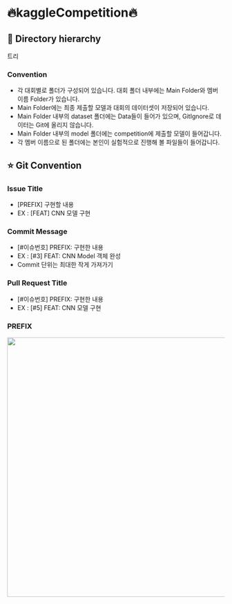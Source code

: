 # 🔥kaggleCompetition🔥

## 📁 Directory hierarchy

트리

### Convention

- 각 대회별로 폴더가 구성되어 있습니다. 대회 폴더 내부에는 Main Folder와 멤버 이름 Folder가 있습니다.
- Main Folder에는 최종 제출할 모델과 대회의 데이터셋이 저장되어 있습니다.
- Main Folder 내부의 dataset 폴더에는 Data들이 들어가 있으며, GitIgnore로 데이터는 Git에 올리지 않습니다.
- Main Folder 내부의 model 폴더에는 competition에 제출할 모델이 들어갑니다.
- 각 멤버 이름으로 된 폴더에는 본인이 실험적으로 진행해 볼 파일들이 들어갑니다.

## ⭐️ Git Convention

### Issue Title

- [PREFIX] 구현할 내용
- EX : [FEAT] CNN 모델 구현

### Commit Message

- [#이슈번호] PREFIX: 구현한 내용
- EX : [#3] FEAT: CNN Model 객체 완성
- Commit 단위는 최대한 작게 가져가기

### Pull Request Title

- [#이슈번호] PREFIX: 구현한 내용
- EX : [#5] FEAT: CNN 모델 구현

### PREFIX

<img src="https://drive.google.com/uc?id=1klDIcVKRYaFNGjtLE4-0QKlZPUVgMBAJ
" width=600>

